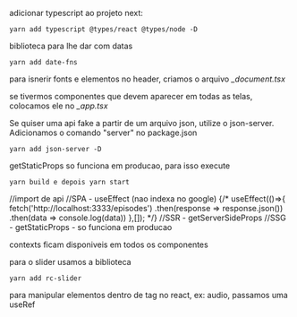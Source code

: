 adicionar typescript ao projeto next:

```
yarn add typescript @types/react @types/node -D
```

biblioteca para lhe dar com datas 

```
yarn add date-fns
```

para isnerir fonts e elementos no header, criamos o arquivo <i>_document.tsx</i>

se tivermos componentes que devem aparecer em todas as telas, colocamos ele no <i>_app.tsx</i>


Se quiser uma api fake a partir de um arquivo json, utilize o json-server. Adicionamos
o comando "server" no package.json
```
yarn add json-server -D
```

getStaticProps so funciona em producao, para isso execute
```
yarn build e depois yarn start
```

//import de api
//SPA - useEffect (nao indexa no google)
{/*
useEffect(()=>{
    fetch('http://localhost:3333/episodes')
      .then(response => response.json())
      .then(data => console.log(data))
  },[]);
*/}
//SSR - getServerSideProps
//SSG - getStaticProps - so funciona em producao


contexts ficam disponiveis em todos os componentes

para o slider usamos a biblioteca 
```
yarn add rc-slider
```

para manipular elementos dentro de tag no react, ex: audio, passamos uma useRef